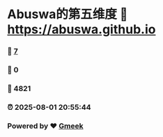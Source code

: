 # Abuswa的第五维度 :link: https://abuswa.github.io 
### :page_facing_up: [7](https://abuswa.github.io/tag.html) 
### :speech_balloon: 0 
### :hibiscus: 4821 
### :alarm_clock: 2025-08-01 20:55:44 
### Powered by :heart: [Gmeek](https://github.com/Meekdai/Gmeek)
